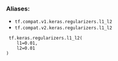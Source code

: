 ### Aliases:
- `tf.compat.v1.keras.regularizers.l1_l2`
- `tf.compat.v2.keras.regularizers.l1_l2`

```
 tf.keras.regularizers.l1_l2(
    l1=0.01,
    l2=0.01
)
```

